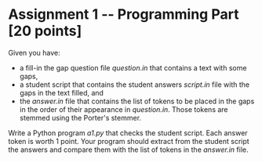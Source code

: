 # Assignment 1 -- Programming Part [20 points]

Given you have:
 * a fill-in the gap question file *question.in* that contains a text with some gaps,
 * a student script that contains the student answers *script.in* file with the gaps in the text filled, and
 * the *answer.in* file that contains the list of tokens to be placed in the gaps in the order of their appearance in *question.in*. Those tokens are stemmed using the Porter's stemmer.

Write a Python program *a1.py* that checks the student script. Each answer token is worth 1 point. Your program should extract from the student script the answers and compare them with the list of tokens in the *answer.in* file.
